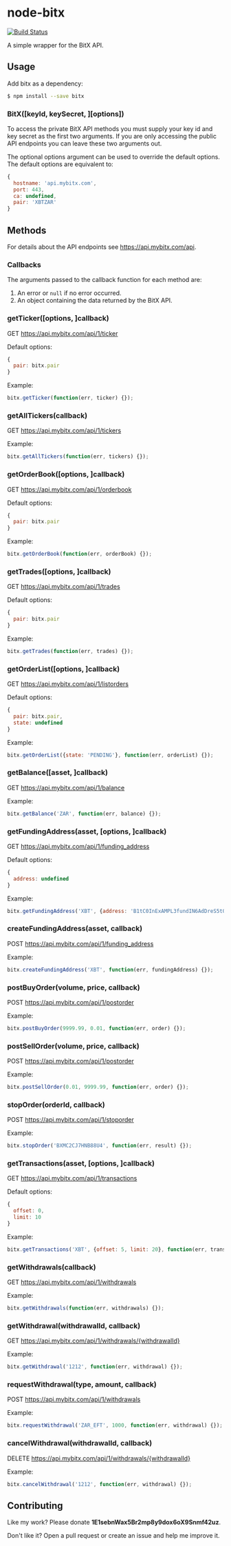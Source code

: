 # node-bitx
[![Build Status](https://travis-ci.org/bausmeier/node-bitx.png)](https://travis-ci.org/bausmeier/node-bitx)

A simple wrapper for the BitX API.

## Usage
Add bitx as a dependency:

```bash
$ npm install --save bitx
```

### BitX([keyId, keySecret, ][options])
To access the private BitX API methods you must supply your key id and key secret as the first two arguments. If you are only accessing the public API endpoints you can leave these two arguments out.

The optional options argument can be used to override the default options. The default options are equivalent to:

```javascript
{
  hostname: 'api.mybitx.com',
  port: 443,
  ca: undefined,
  pair: 'XBTZAR'
}
```

## Methods
For details about the API endpoints see https://api.mybitx.com/api.

### Callbacks
The arguments passed to the callback function for each method are:

1. An error or `null` if no error occurred.
1. An object containing the data returned by the BitX API.

### getTicker([options, ]callback)
GET https://api.mybitx.com/api/1/ticker

Default options:

```javascript
{
  pair: bitx.pair
}
```

Example:

```javascript
bitx.getTicker(function(err, ticker) {});
```

### getAllTickers(callback)
GET https://api.mybitx.com/api/1/tickers

Example:

```javascript
bitx.getAllTickers(function(err, tickers) {});
```

### getOrderBook([options, ]callback)
GET https://api.mybitx.com/api/1/orderbook

Default options:

```javascript
{
  pair: bitx.pair
}
```

Example:

```javascript
bitx.getOrderBook(function(err, orderBook) {});
```

### getTrades([options, ]callback)
GET https://api.mybitx.com/api/1/trades

Default options:

```javascript
{
  pair: bitx.pair
}
```

Example:

```javascript
bitx.getTrades(function(err, trades) {});
```

### getOrderList([options, ]callback)
GET https://api.mybitx.com/api/1/listorders

Default options:

```javascript
{
  pair: bitx.pair,
  state: undefined
}
```

Example:

```javascript
bitx.getOrderList({state: 'PENDING'}, function(err, orderList) {});
```

### getBalance([asset, ]callback)
GET https://api.mybitx.com/api/1/balance

Example:

```javascript
bitx.getBalance('ZAR', function(err, balance) {});
```

### getFundingAddress(asset, [options, ]callback)
GET https://api.mybitx.com/api/1/funding_address

Default options:

```javascript
{
  address: undefined
}
```

Example:

```javascript
bitx.getFundingAddress('XBT', {address: 'B1tC0InExAMPL3fundIN6AdDreS5t0Use'}, function(err, fundingAddress) {});
```

### createFundingAddress(asset, callback)
POST https://api.mybitx.com/api/1/funding_address

Example:

```javascript
bitx.createFundingAddress('XBT', function(err, fundingAddress) {});
```

### postBuyOrder(volume, price, callback)
POST https://api.mybitx.com/api/1/postorder

Example:

```javascript
bitx.postBuyOrder(9999.99, 0.01, function(err, order) {});
```

### postSellOrder(volume, price, callback)
POST https://api.mybitx.com/api/1/postorder

Example:

```javascript
bitx.postSellOrder(0.01, 9999.99, function(err, order) {});
```

### stopOrder(orderId, callback)
POST https://api.mybitx.com/api/1/stoporder

Example:

```javascript
bitx.stopOrder('BXMC2CJ7HNB88U4', function(err, result) {});
```

### getTransactions(asset, [options, ]callback)
GET https://api.mybitx.com/api/1/transactions

Default options:
```javascript
{
  offset: 0,
  limit: 10
}
```

Example:

```javascript
bitx.getTransactions('XBT', {offset: 5, limit: 20}, function(err, transactions) {});
```

### getWithdrawals(callback)
GET https://api.mybitx.com/api/1/withdrawals

Example:

```javascript
bitx.getWithdrawals(function(err, withdrawals) {});
```

### getWithdrawal(withdrawalId, callback)
GET https://api.mybitx.com/api/1/withdrawals/{withdrawalId}

Example:

```javascript
bitx.getWithdrawal('1212', function(err, withdrawal) {});
```

### requestWithdrawal(type, amount, callback)
POST https://api.mybitx.com/api/1/withdrawals

Example:

```javascript
bitx.requestWithdrawal('ZAR_EFT', 1000, function(err, withdrawal) {});
```

### cancelWithdrawal(withdrawalId, callback)
DELETE https://api.mybitx.com/api/1/withdrawals/{withdrawalId}

Example:

```javascript
bitx.cancelWithdrawal('1212', function(err, withdrawal) {});
```

## Contributing

Like my work? Please donate **1E1sebnWax5Br2mp8y9dox6oX9Snmf42uz**.

Don't like it? Open a pull request or create an issue and help me improve it.
